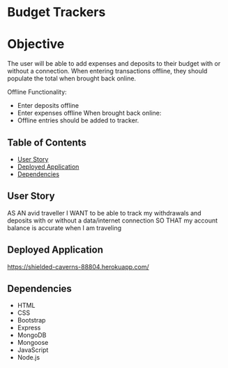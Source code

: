 # Budget Trackers

# Objective
The user will be able to add expenses and deposits to their budget with or without a connection. When entering transactions offline, they should populate the total when brought back online.

Offline Functionality:
  * Enter deposits offline
  * Enter expenses offline
When brought back online:
  * Offline entries should be added to tracker.

## Table of Contents

* [User Story](#user-story)
* [Deployed Application](#deployed-application)
* [Dependencies](#dependencies)

## User Story
AS AN avid traveller
I WANT to be able to track my withdrawals and deposits with or without a data/internet connection
SO THAT my account balance is accurate when I am traveling

## Deployed Application
https://shielded-caverns-88804.herokuapp.com/

## Dependencies 
* HTML
* CSS
* Bootstrap
* Express
* MongoDB
* Mongoose
* JavaScript
* Node.js

